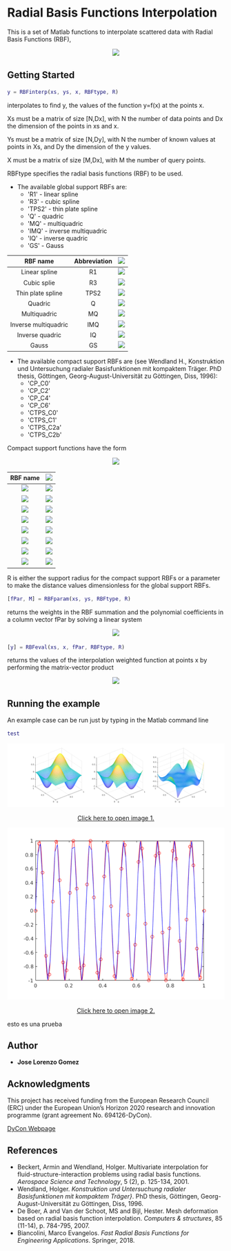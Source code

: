 # Radial Basis Functions Interpolation

This is a set of Matlab functions to interpolate scattered data with Radial Basis Functions (RBF),

<p align="center">
  <img src="https://latex.codecogs.com/gif.latex?F%20%5Cleft%28%20%5Cmathbf%7Bx%7D%20%5Cright%29%20%3D%20%5Csum_%7Bj%3D1%7D%5EN%20%5Cgamma_j%20%5Cvarphi%20%5Cleft%28%20%5C%7C%20%5Cmathbf%7Bx%7D%20-%20%5Cmathbf%7Bx%7D_%7Bs%2C%20j%7D%20%5C%7C_%7B%5Cmathbb%7BR%7D%5Ed%7D%20%5Cright%29%20&plus;%20p%20%5Cleft%28%20%5Cmathbf%7Bx%7D%20%5Cright%29">
</p>


## Getting Started

```Matlab
y = RBFinterp(xs, ys, x, RBFtype, R)
```
interpolates to find y, the values of the function y=f(x) at the points x.

Xs must be a matrix of size [N,Dx], with N the number of data points and Dx the dimension of the points in xs and x.

Ys must be a matrix of size [N,Dy], with N the number of known values at points in Xs, and Dy the dimension of the y values.

X must be a matrix of size [M,Dx], with M the number of query points.

RBFtype specifies the radial basis functions (RBF) to be used. 

* The available global support RBFs are:
	* 'R1'    - linear spline
	* 'R3'    - cubic spline
	* 'TPS2'  - thin plate spline
	* 'Q'     - quadric
	* 'MQ'    - multiquadric
	* 'IMQ'   - inverse multiquadric
	* 'IQ'    - inverse quadric
	* 'GS'    - Gauss
	
| RBF name | Abbreviation | <img src = "https://latex.codecogs.com/gif.latex?%5Cvarphi%20%5Cleft%28%20r%20%5Cright%29"> |
| :---: | :---: | :---: |
| Linear spline | R1 | <img src = "https://latex.codecogs.com/gif.latex?%5Cepsilon%20r"> |
| Cubic splie | R3 | <img src = "https://latex.codecogs.com/gif.latex?%5Cleft%28%20%5Cepsilon%20r%20%5Cright%29%5E3"> |
| Thin plate spline | TPS2| <img src = "https://latex.codecogs.com/gif.latex?%5Cleft%28%20%5Cepsilon%20r%20%5Cright%29%5E2%20%5Clog%5Cleft%28%20%5Cepsilon%20r%20%5Cright%29%24"> |
| Quadric | Q | <img src = "https://latex.codecogs.com/gif.latex?1%20&plus;%20%5Cleft%28%20%5Cepsilon%20r%20%5Cright%29%5E2"> |
| Multiquadric | MQ | <img src = "https://latex.codecogs.com/gif.latex?%5Csqrt%7B1%20&plus;%20%5Cleft%28%20%5Cepsilon%20r%20%5Cright%29%20%5E2%7D"> |
| Inverse multiquadric | IMQ | <img src = "https://latex.codecogs.com/gif.latex?%5Cfrac%7B1%7D%7B%5Csqrt%7B1%20&plus;%20%5Cleft%28%20%5Cepsilon%20r%20%5Cright%29%20%5E2%7D%7D"> |
| Inverse quadric | IQ | <img src = "https://latex.codecogs.com/gif.latex?%5Cfrac%7B1%7D%7B%201%20&plus;%20%5Cleft%28%20%5Cepsilon%20r%20%5Cright%29%20%5E2%20%7D"> |
| Gauss | GS | <img src = "https://latex.codecogs.com/gif.latex?e%5E%7B-%5Cleft%28%5Cepsilon%20r%20%5Cright%29%5E2%7D"> |

* The available compact support RBFs are (see Wendland H., Konstruktion und Untersuchung radialer Basisfunktionen mit kompaktem Träger. PhD  thesis, Göttingen, Georg-August-Universität zu Göttingen, Diss, 1996):
	* 'CP_C0'
	* 'CP_C2'
	* 'CP_C4'
	* 'CP_C6'
	* 'CTPS_C0'
	* 'CTPS_C1'
	* 'CTPS_C2a'
	* 'CTPS_C2b'

Compact support functions have the form

<p align="center">
	<img src = "https://latex.codecogs.com/gif.latex?%5Cvarphi%20%5Cleft%28%20%5Cxi%20%3D%20%5Cfrac%7Br%7D%7BR%7D%20%5Cright%29%20%3D%20%5Cbegin%7Bcases%7D%20f%20%5Cleft%28%20%5Cxi%20%5Cright%29%2C%20%26%200%20%5Cleq%20%5Cxi%20%5Cleq%201%20%5C%5C%200%2C%20%26%20%5Cxi%20%3E%201%20%5Cend%7Bcases%7D">
</p>

| RBF name | <img src = "https://latex.codecogs.com/gif.latex?%5Cvarphi%20%5Cleft%28%20%5Cxi%20%5Cright%29"> |
| :---: | :---: |
| <img src = "https://latex.codecogs.com/gif.latex?%5Ctext%7BCP%20%7D%20%5Cmathcal%7BC%7D%5E0"> | <img src = "https://latex.codecogs.com/gif.latex?%5Cleft%28%201%20-%20%5Cxi%20%5Cright%29%5E2"> |
| <img src = "https://latex.codecogs.com/gif.latex?%5Ctext%7BCP%20%7D%20%5Cmathcal%7BC%7D%5E2"> | <img src = "https://latex.codecogs.com/gif.latex?%5Cleft%28%201%20-%20%5Cxi%20%5Cright%29%5E4%20%5Cleft%28%204%20%5Cxi%20&plus;%201%20%5Cright%29"> |
| <img src = "https://latex.codecogs.com/gif.latex?%5Ctext%7BCP%20%7D%20%5Cmathcal%7BC%7D%5E4">| <img src = "https://latex.codecogs.com/gif.latex?%5Cleft%28%201%20-%20%5Cxi%20%5Cright%29%5E6%20%5Cleft%28%20%5Cfrac%7B35%7D%7B3%7D%20%5Cxi%5E2%20&plus;%206%20%5Cxi%20&plus;%201%20%5Cright%29"> |
| <img src = "https://latex.codecogs.com/gif.latex?%5Ctext%7BCP%20%7D%20%5Cmathcal%7BC%7D%5E6"> | <img src = "https://latex.codecogs.com/gif.latex?%5Cleft%28%201%20-%20%5Cxi%20%5Cright%29%5E8%20%5Cleft%28%2032%20%5Cxi%5E3%20&plus;%2025%20%5Cxi%5E2%20&plus;%208%20%5Cxi%20&plus;%201%20%5Cright%29"> |
| <img src = "https://latex.codecogs.com/gif.latex?%5Ctext%7BCTPS%20%7D%20%5Cmathcal%7BC%7D%5E0"> | <img src = "https://latex.codecogs.com/gif.latex?%5Cleft%28%201%20-%20%5Cxi%20%5Cright%29%5E5"> |
| <img src = "https://latex.codecogs.com/gif.latex?%5Ctext%7BCTPS%20%7D%20%5Cmathcal%7BC%7D%5E1"> | <img src = "https://latex.codecogs.com/gif.latex?1%20&plus;%20%5Cfrac%7B80%7D%7B3%7D%20%5Cxi%5E2%20-%2040%20%5Cxi%5E3%20&plus;%2015%20%5Cxi%5E4%20-%20%5Cfrac%7B8%7D%7B3%7D%20%5Cxi%5E5%20&plus;%2020%20%5Cxi%5E2%20%5Clog%20%5Cxi"> |
| <img src = "https://latex.codecogs.com/gif.latex?%5Ctext%7BCTPS%20%7D%20%5Cmathcal%7BC%7D%5E2_a"> | <img src = "https://latex.codecogs.com/gif.latex?1%20-%2030%20%5Cxi%5E2%20-%2010%20%5Cxi%5E3%20&plus;%2045%20%5Cxi%5E4%20-%206%20%5Cxi%5E5%20-%2060%20%5Cxi%5E3%20%5Clog%20%5Cxi"> |
| <img src = "https://latex.codecogs.com/gif.latex?%5Ctext%7BCTPS%20%7D%20%5Cmathcal%7BC%7D%5E2_b"> | <img src = "https://latex.codecogs.com/gif.latex?1%20-%2020%20%5Cxi%5E2%20&plus;%2080%20%5Cxi%5E3%20-%2045%20%5Cxi%5E4%20-%2016%20%5Cxi%5E5%20&plus;%2060%20%5Cxi%5E4%20%5Clog%20%5Cxi"> |

R is either the support radius for the compact support RBFs or a parameter to make the distance values dimensionless for the global support RBFs.

```Matlab
[fPar, M] = RBFparam(xs, ys, RBFtype, R)
```

returns the weights in the RBF summation and the polynomial coefficients in a column vector fPar by solving a linear system

<p align="center">
    <img src="https://latex.codecogs.com/gif.latex?%5Cbegin%7Bpmatrix%7D%20%5Cmathbf%7BM%7D%20%26%20%5Cmathbf%7BP%7D_s%20%5C%5C%20%5Cmathbf%7BP%7D_s%5ET%20%26%20%5Cmathbf%7B0%7D%20%5Cend%7Bpmatrix%7D%20%5Cbegin%7Bpmatrix%7D%20%5Cmathbf%7B%5Cgamma%7D%20%5C%5C%20%5Cmathbf%7B%5Cbeta%7D%20%5Cend%7Bpmatrix%7D%20%3D%20%5Cbegin%7Bpmatrix%7D%20%5Cmathbf%7Bf%7D_s%20%5C%5C%20%5Cmathbf%7B0%7D%20%5Cend%7Bpmatrix%7D">
</p>

```Matlab
[y] = RBFeval(xs, x, fPar, RBFtype, R)
```

returns the values of the interpolation weighted function at points x by performing the matrix-vector product

<p align="center">
    <img src="https://latex.codecogs.com/gif.latex?%5Cmathbf%7Bf%7D%20%3D%20%5Cbegin%7Bpmatrix%7D%20%5Cmathbf%7B%5Chat%7BM%7D%7D%20%26%20%5Cmathbf%7B%5Chat%7BP%7D%7D%20%5Cend%7Bpmatrix%7D%20%5Cbegin%7Bpmatrix%7D%20%5Cmathbf%7B%5Cgamma%7D%20%5C%5C%20%5Cmathbf%7B%5Cbeta%7D%20%5Cend%7Bpmatrix%7D">
</p>

## Running the example

An example case can be run just by typing in the Matlab command line

```Matlab
test
```

![](test.png)

<p align="center">
  <a href="https://github.com/ChairOfComputationalMathematics/RBF-interp/blob/master/test.png" target="_blank">Click here to open image 1.</a>
</p>

<p align="center">
  <img src="test2.png">
</p>

<p align="center">
  <a href="https://github.com/ChairOfComputationalMathematics/RBF-interp/blob/master/test2.png" target="_blank">Click here to open image 2.</a>
</p>

esto es una prueba

## Author

* **Jose Lorenzo Gomez**

## Acknowledgments

This project has received funding from the European Research Council (ERC) under the European  Union’s Horizon 2020 research and innovation programme (grant agreement No. 694126-DyCon).
 
[DyCon Webpage](http://cmc.deusto.eus/dycon/)

## References

* Beckert, Armin and Wendland, Holger. Multivariate interpolation for fluid-structure-interaction problems using radial basis functions. _Aerospace Science and Technology_, 5 (2), p. 125-134, 2001.
* Wendland, Holger. _Konstruktion und Untersuchung radialer Basisfunktionen mit kompaktem Träger}_. PhD thesis, Göttingen, Georg-August-Universität zu Göttingen, Diss, 1996.
* De Boer, A and Van der Schoot, MS and Bijl, Hester. Mesh deformation based on radial basis function interpolation. _Computers & structures_, 85 (11-14), p. 784-795, 2007.
* Biancolini, Marco Evangelos. _Fast Radial Basis Functions for Engineering Applications_. Springer, 2018.
